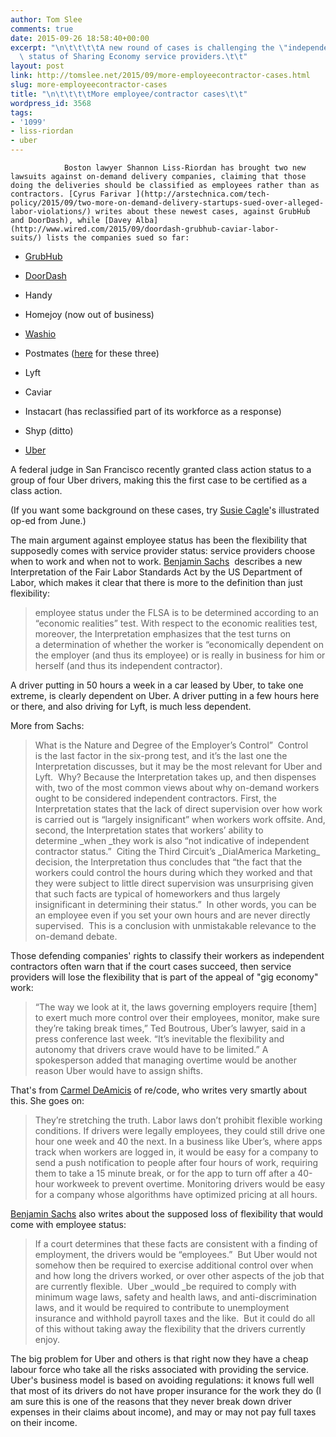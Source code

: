 ```yaml
---
author: Tom Slee
comments: true
date: 2015-09-26 18:58:40+00:00
excerpt: "\n\t\t\t\tA new round of cases is challenging the \"independent contractor\"\
  \ status of Sharing Economy service providers.\t\t"
layout: post
link: http://tomslee.net/2015/09/more-employeecontractor-cases.html
slug: more-employeecontractor-cases
title: "\n\t\t\t\tMore employee/contractor cases\t\t"
wordpress_id: 3568
tags:
- '1099'
- liss-riordan
- uber
---
```



				Boston lawyer Shannon Liss-Riordan has brought two new lawsuits against on-demand delivery companies, claiming that those doing the deliveries should be classified as employees rather than as contractors. [Cyrus Farivar ](http://arstechnica.com/tech-policy/2015/09/two-more-on-demand-delivery-startups-sued-over-alleged-labor-violations/) writes about these newest cases, against GrubHub and DoorDash), while [Davey Alba](http://www.wired.com/2015/09/doordash-grubhub-caviar-labor-suits/) lists the companies sued so far:



	
  * [GrubHub](https://www.documentcloud.org/documents/2432051-grubhub-class-complaint.html)

	
  * [DoorDash](https://www.documentcloud.org/documents/2432052-doordash-class-complaint.html)

	
  * Handy

	
  * Homejoy (now out of business)

	
  * [Washio](http://www.plainsite.org/dockets/2n6onghu1/superior-court-of-california-county-of-san-francisco/barry-taranto-v-washio-inc/)

	
  * Postmates ([here](http://www.bizjournals.com/sanfrancisco/news/2015/07/01/shyp-washio-postmates-sued-uber-lyft-caviar.html) for these three)

	
  * Lyft

	
  * Caviar

	
  * Instacart (has reclassified part of its workforce as a response)

	
  * Shyp (ditto)

	
  * [Uber](http://arstechnica.com/tech-policy/2015/09/uber-now-faces-class-action-lawsuit-in-california-over-expenses-tips/)


A federal judge in San Francisco recently granted class action status to a group of four Uber drivers, making this the first case to be certified as a class action.

(If you want some background on these cases, try [Susie Cagle](http://america.aljazeera.com/opinions/2015/6/worker-protections-theres-no-app-for-that.html)'s illustrated op-ed from June.)

The main argument against employee status has been the flexibility that supposedly comes with service provider status: service providers choose when to work and when not to work. [Benjamin Sachs](http://onlabor.org/2015/07/15/new-dol-guidance-on-employee-status-news-for-uber-or-lyft/#more-5299)  describes a new Interpretation of the Fair Labor Standards Act by the US Department of Labor, which makes it clear that there is more to the definition than just flexibility:


<blockquote>employee status under the FLSA is to be determined according to an “economic realities” test. With respect to the economic realities test, moreover, the Interpretation emphasizes that the test turns on a determination of whether the worker is “economically dependent on the employer (and thus its employee) or is really in business for him or herself (and thus its independent contractor).</blockquote>


A driver putting in 50 hours a week in a car leased by Uber, to take one extreme, is clearly dependent on Uber. A driver putting in a few hours here or there, and also driving for Lyft, is much less dependent.

More from Sachs:


<blockquote>What is the Nature and Degree of the Employer’s Control”  Control is the last factor in the six-prong test, and it’s the last one the Interpretation discusses, but it may be the most relevant for Uber and Lyft.  Why? Because the Interpretation takes up, and then dispenses with, two of the most common views about why on-demand workers ought to be considered independent contractors. First, the Interpretation states that the lack of direct supervision over how work is carried out is “largely insignificant” when workers work offsite. And, second, the Interpretation states that workers’ ability to determine _when _they work is also “not indicative of independent contractor status.”  Citing the Third Circuit’s _DialAmerica Marketing_ decision, the Interpretation thus concludes that “the fact that the workers could control the hours during which they worked and that they were subject to little direct supervision was unsurprising given that such facts are typical of homeworkers and thus largely insignificant in determining their status.”  In other words, you can be an employee even if you set your own hours and are never directly supervised.  This is a conclusion with unmistakable relevance to the on-demand debate.</blockquote>


Those defending companies' rights to classify their workers as independent contractors often warn that if the court cases succeed, then service providers will lose the flexibility that is part of the appeal of "gig economy" work:


<blockquote>“The way we look at it, the laws governing employers require [them] to exert much more control over their employees, monitor, make sure they’re taking break times,” Ted Boutrous, Uber’s lawyer, said in a press conference last week. “It’s inevitable the flexibility and autonomy that drivers crave would have to be limited.” A spokesperson added that managing overtime would be another reason Uber would have to assign shifts.</blockquote>


That's from [Carmel DeAmicis](http://recode.net/2015/08/11/despite-ubers-arguments-flexibility-for-employees-is-a-companys-choice/) of re/code, who writes very smartly about this. She goes on:


<blockquote>They’re stretching the truth. Labor laws don’t prohibit flexible working conditions. If drivers were legally employees, they could still drive one hour one week and 40 the next. In a business like Uber’s, where apps track when workers are logged in, it would be easy for a company to send a push notification to people after four hours of work, requiring them to take a 15 minute break, or for the app to turn off after a 40-hour workweek to prevent overtime. Monitoring drivers would be easy for a company whose algorithms have optimized pricing at all hours.</blockquote>


[Benjamin Sachs](http://onlabor.org/2015/09/25/uber-employee-status-and-flexibility/) also writes about the supposed loss of flexibility that would come with employee status:


<blockquote>If a court determines that these facts are consistent with a finding of employment, the drivers would be “employees.”  But Uber would not somehow then be required to exercise additional control over when and how long the drivers worked, or over other aspects of the job that are currently flexible.  Uber _would _be required to comply with minimum wage laws, safety and health laws, and anti-discrimination laws, and it would be required to contribute to unemployment insurance and withhold payroll taxes and the like.  But it could do all of this without taking away the flexibility that the drivers currently enjoy.</blockquote>


The big problem for Uber and others is that right now they have a cheap labour force who take all the risks associated with providing the service. Uber's business model is based on avoiding regulations: it knows full well that most of its drivers do not have proper insurance for the work they do (I am sure this is one of the reasons that they never break down driver expenses in their claims about income), and may or may not pay full taxes on their income.



		
